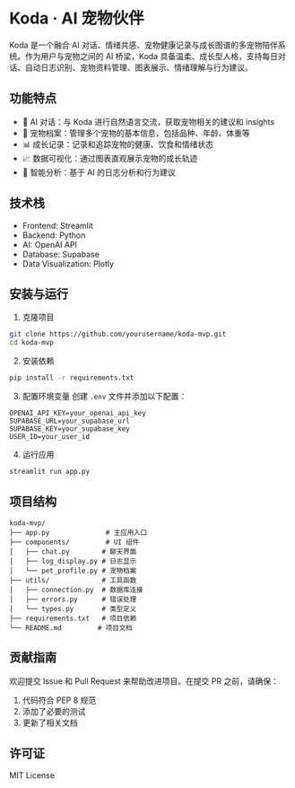 # Koda · AI 宠物伙伴

Koda 是一个融合 AI 对话、情绪共感、宠物健康记录与成长图谱的多宠物陪伴系统。作为用户与宠物之间的 AI 桥梁，Koda 具备温柔、成长型人格，支持每日对话、自动日志识别、宠物资料管理、图表展示、情绪理解与行为建议。

## 功能特点

- 🤖 AI 对话：与 Koda 进行自然语言交流，获取宠物相关的建议和 insights
- 📝 宠物档案：管理多个宠物的基本信息，包括品种、年龄、体重等
- 📊 成长记录：记录和追踪宠物的健康、饮食和情绪状态
- 📈 数据可视化：通过图表直观展示宠物的成长轨迹
- 🎯 智能分析：基于 AI 的日志分析和行为建议

## 技术栈

- Frontend: Streamlit
- Backend: Python
- AI: OpenAI API
- Database: Supabase
- Data Visualization: Plotly

## 安装与运行

1. 克隆项目
```bash
git clone https://github.com/yourusername/koda-mvp.git
cd koda-mvp
```

2. 安装依赖
```bash
pip install -r requirements.txt
```

3. 配置环境变量
创建 `.env` 文件并添加以下配置：
```
OPENAI_API_KEY=your_openai_api_key
SUPABASE_URL=your_supabase_url
SUPABASE_KEY=your_supabase_key
USER_ID=your_user_id
```

4. 运行应用
```bash
streamlit run app.py
```

## 项目结构

```
koda-mvp/
├── app.py              # 主应用入口
├── components/         # UI 组件
│   ├── chat.py        # 聊天界面
│   ├── log_display.py # 日志显示
│   └── pet_profile.py # 宠物档案
├── utils/             # 工具函数
│   ├── connection.py  # 数据库连接
│   ├── errors.py      # 错误处理
│   └── types.py       # 类型定义
├── requirements.txt   # 项目依赖
└── README.md         # 项目文档
```

## 贡献指南

欢迎提交 Issue 和 Pull Request 来帮助改进项目。在提交 PR 之前，请确保：

1. 代码符合 PEP 8 规范
2. 添加了必要的测试
3. 更新了相关文档

## 许可证

MIT License 